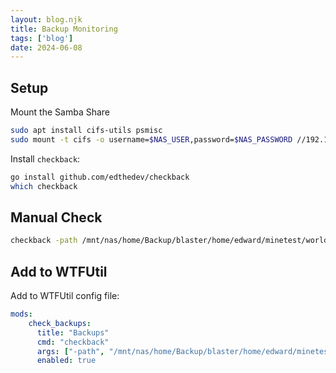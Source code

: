 ```yaml
---
layout: blog.njk
title: Backup Monitoring
tags: ['blog']
date: 2024-06-08
---
```


## Setup

Mount the Samba Share

```sh
sudo apt install cifs-utils psmisc
sudo mount -t cifs -o username=$NAS_USER,password=$NAS_PASSWORD //192.168.68.140/home/ /mnt/nas/home
```

Install `checkback`:

```sh
go install github.com/edthedev/checkback
which checkback
```

## Manual Check

```sh
checkback -path /mnt/nas/home/Backup/blaster/home/edward/minetest/worlds/SurfaceWorld/map.sqlite
```

## Add to WTFUtil

Add to WTFUtil config file:

```yaml
mods:
    check_backups:
      title: "Backups"
      cmd: "checkback"
      args: ["-path", "/mnt/nas/home/Backup/blaster/home/edward/minetest/worlds/SurfaceWorld/map.sqlite"]
      enabled: true
```